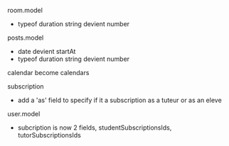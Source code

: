 room.model

- typeof duration string devient number

posts.model

- date devient startAt
- typeof duration string devient number

calendar become calendars

subscription

- add a 'as' field to specify if it a subscription as a tuteur or as an eleve

user.model

- subcription is now 2 fields, studentSubscriptionsIds, tutorSubscriptionsIds
